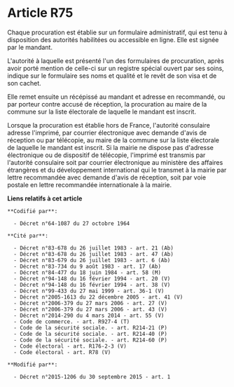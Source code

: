 # Article R75

Chaque procuration est établie sur un formulaire administratif, qui est tenu à disposition des autorités habilitées ou
accessible en ligne. Elle est signée par le mandant. 

L'autorité à laquelle est présenté l'un des formulaires de procuration, après avoir porté mention de celle-ci sur un registre
spécial ouvert par ses soins, indique sur le formulaire ses noms et qualité et le revêt de son visa et de son cachet. 

Elle remet ensuite un récépissé au mandant et adresse en recommandé, ou par porteur contre accusé de réception, la
procuration au maire de la commune sur la liste électorale de laquelle le mandant est inscrit. 

Lorsque la procuration est établie hors de France, l'autorité consulaire adresse l'imprimé, par courrier électronique avec
demande d'avis de réception ou par télécopie, au maire de la commune sur la liste électorale de laquelle le mandant est
inscrit. Si la mairie ne dispose pas d'adresse électronique ou de dispositif de télécopie, l'imprimé est transmis par
l'autorité consulaire soit par courrier électronique au ministère des affaires étrangères et du développement international
qui le transmet à la mairie par lettre recommandée avec demande d'avis de réception, soit par voie postale en lettre
recommandée internationale à la mairie.

**Liens relatifs à cet article**

	**Codifié par**:

	  - Décret n°64-1087 du 27 octobre 1964

	**Cité par**:

	  - Décret n°83-678 du 26 juillet 1983 - art. 21 (Ab)
	  - Décret n°83-678 du 26 juillet 1983 - art. 47 (Ab)
	  - Décret n°83-679 du 26 juillet 1983 - art. 6 (Ab)
	  - Décret n°83-734 du 9 août 1983 - art. 17 (Ab)
	  - Décret n°84-477 du 18 juin 1984 - art. 58 (M)
	  - Décret n°94-148 du 16 février 1994 - art. 20 (V)
	  - Décret n°94-148 du 16 février 1994 - art. 38 (V)
	  - Décret n°99-433 du 27 mai 1999 - art. 36-1 (V)
	  - Décret n°2005-1613 du 22 décembre 2005 - art. 41 (V)
	  - Décret n°2006-379 du 27 mars 2006 - art. 27 (V)
	  - Décret n°2006-379 du 27 mars 2006 - art. 43 (V)
	  - Décret n°2014-290 du 4 mars 2014 - art. 55 (V)
	  - Code de commerce. - art. R927-4 (T)
	  - Code de la sécurité sociale. - art. R214-21 (P)
	  - Code de la sécurité sociale. - art. R214-40 (P)
	  - Code de la sécurité sociale. - art. R214-60 (P)
	  - Code électoral - art. R176-2-3 (V)
	  - Code électoral - art. R78 (V)

	**Modifié par**:

	  - Décret n°2015-1206 du 30 septembre 2015 - art. 1
